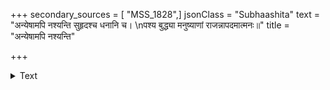 +++
secondary_sources = [ "MSS_1828",]
jsonClass = "Subhaashita"
text = "अन्येषामपि नश्यन्ति सुहृदश्च धनानि च।  \nपश्य बुद्ध्या मनुष्याणां राजन्नापदमात्मनः॥"
title = "अन्येषामपि नश्यन्ति"

+++

<details><summary>Text</summary>

अन्येषामपि नश्यन्ति सुहृदश्च धनानि च।  
पश्य बुद्ध्या मनुष्याणां राजन्नापदमात्मनः॥
</details>
